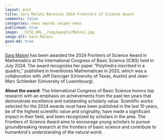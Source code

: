 ```yaml
---
layout: post
title: Sara Maloni Receives 2024 Frontiers of Science Award
comments: false
categories: news awards swiper-news
published: true
image: __SITE_URL__/img/people/Maloni.jpg
image-alt: Sara Maloni
good-md: true
---
```


[Sara Maloni]({{site.url}}/people/sm4cw/) has been awarded the 2024 Frontiers of Science Award in Mathematics at the International Congress of Basic Science (ICBS) held in July 2024. The award recognizes her paper "Polyhedra inscribed in a quadric," published in Inventiones Mathematicae in 2020, which was a collaboration with Jeff Danciger (University of Texas, Austin) and Jean-Marc Schlenker (University of Luxembourg).

<b>About the award</b>: The International Congress of Basic Science honors top research with an emphasis on achievements from the past ten years that demonstrate excellence and outstanding scholarly value. Scientific works selected for the 2024 awards must have been published in the last 10 years, be of the highest scientific value and originality, have made a significant impact in their field, and been recognized by scholars in the area. The Frontiers of Science Award aims to encourage young scholars to pursue groundbreaking research at the frontiers of basic science and contribute to humankind's understanding of the natural world.
